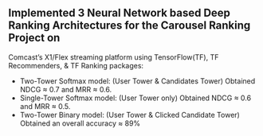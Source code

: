 ## Implemented 3 Neural Network based Deep Ranking Architectures for the Carousel Ranking Project on
Comcast’s X1/Flex streaming platform using TensorFlow(TF), TF Recommenders, & TF Ranking packages:
- Two-Tower Softmax model: (User Tower & Candidates Tower) Obtained NDCG ≈ 0.7 and MRR ≈ 0.6.
- Single-Tower Softmax model: (User Tower only) Obtained NDCG ≈ 0.6 and MRR ≈ 0.5.
- Two-Tower Binary model: (User Tower & Clicked Candidate Tower) Obtained an overall accuracy ≈ 89%
